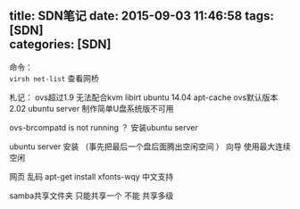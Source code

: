 title: SDN笔记
date: 2015-09-03 11:46:58
tags: [SDN]  
categories: [SDN]   
---
命令：  
     `virsh net-list`  查看网桥


札记：
ovs超过1.9 无法配合kvm libirt
ubuntu 14.04 apt-cache ovs默认版本2.02
ubuntu server 制作简单U盘系统版不可用 

ovs-brcompatd is not running ？
安装ubuntu server
<!-- more -->
ubuntu server 安装
（事先把最后一个盘后面腾出空闲空间 ）
向导 使用最大连续空闲

网页 乱码
apt-get install xfonts-wqy
 中文支持

samba共享文件夹 只能共享一个 不能 共享多级